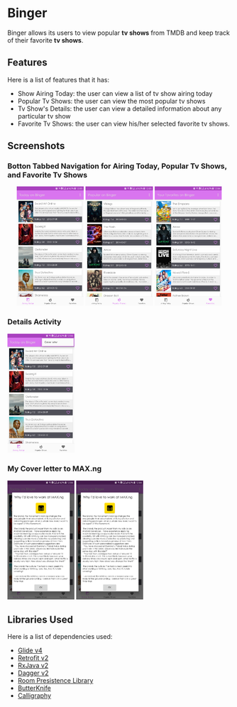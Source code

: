 # Binger

Binger allows its users to view popular **tv shows** from TMDB and keep track of their favorite **tv shows**.

## Features
Here is a list of features that it has:

- Show Airing Today: the user can view a list of tv show airing today
- Popular Tv Shows: the user can view the most popular tv shows
- Tv Show's Details: the user can view a detailed information about any particular tv show
- Favorite Tv Shows: the user can view his/her selected favorite tv shows.


## Screenshots
### Botton Tabbed Navigation for Airing Today, Popular Tv Shows, and Favorite Tv Shows
<p align="center">
<img src="https://github.com/OlayinkaPeter/Binger/blob/master/screenshots/1.png" width="30%">
<img src="https://github.com/OlayinkaPeter/Binger/blob/master/screenshots/2.png" width="30%">
<img src="https://github.com/OlayinkaPeter/Binger/blob/master/screenshots/3.png" width="30%">
</p>

### Details Activity
<img src="https://github.com/OlayinkaPeter/Binger/blob/master/screenshots/4.png" width="30%">

### My Cover letter to MAX.ng
<img src="https://github.com/OlayinkaPeter/Binger/blob/master/screenshots/5.png" width="30%">
<img src="https://github.com/OlayinkaPeter/Binger/blob/master/screenshots/6.png" width="30%">
    
## Libraries Used
Here is a list of dependencies used:
- [Glide v4](https://bumptech.github.io/glide/)
- [Retrofit v2](https://square.github.io/retrofit/)
- [RxJava v2](https://github.com/ReactiveX/RxJava)
- [Dagger v2](https://github.com/google/dagger)
- [Room Presistence Library](https://developer.android.com/topic/libraries/architecture/room)
- [ButterKnife](https://github.com/JakeWharton/butterknife)
- [Calligraphy](https://github.com/chrisjenx/Calligraphy)
